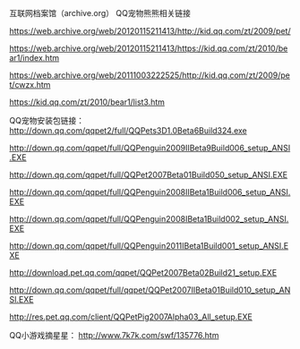 互联网档案馆（archive.org）
QQ宠物熊熊相关链接

https://web.archive.org/web/20120115211413/http://kid.qq.com/zt/2009/pet/

https://web.archive.org/web/20120115211413/https://kid.qq.com/zt/2010/bear1/index.htm

https://web.archive.org/web/20111003222525/http://kid.qq.com/zt/2009/pet/cwzx.htm

https://kid.qq.com/zt/2010/bear1/list3.htm

QQ宠物安装包链接：
http://down.qq.com/qqpet2/full/QQPets3D1.0Beta6Build324.exe

http://down.qq.com/qqpet/full/QQPenguin2009IIBeta9Build006_setup_ANSI.EXE

http://down.qq.com/qqpet/full/QQPet2007Beta01Build050_setup_ANSI.EXE

http://down.qq.com/qqpet/full/QQPenguin2008IIBeta1Build006_setup_ANSI.EXE


http://down.qq.com/qqpet/full/QQPenguin2008IBeta1Build002_setup_ANSI.EXE


http://down.qq.com/qqpet/full/QQPenguin2011IBeta1Build001_setup_ANSI.EXE


http://download.pet.qq.com/qqpet/QQPet2007Beta02Build21_setup.EXE


http://down.qq.com/qqpet/full/qqpet/QQPet2007IIBeta01Build010_setup_ANSI.EXE


http://res.pet.qq.com/client/QQPetPig2007Alpha03_All_setup.EXE

QQ小游戏摘星星：
http://www.7k7k.com/swf/135776.htm
